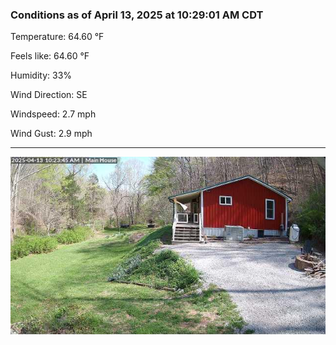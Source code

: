 ### Conditions as of April 13, 2025 at 10:29:01 AM CDT 

Temperature: 64.60 &deg;F

Feels like: 64.60 &deg;F

Humidity: 33%

Wind Direction: SE

Windspeed: 2.7 mph

Wind Gust: 2.9 mph

---

<img src="./images/latest.jpeg"/>

